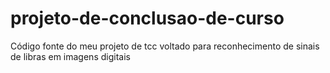 # projeto-de-conclusao-de-curso
Código fonte do meu projeto de tcc voltado para reconhecimento de sinais de libras em imagens digitais 
